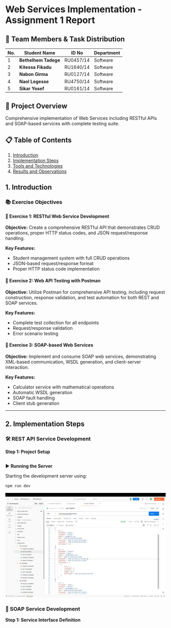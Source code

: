 # Web Services Implementation - Assignment 1 Report
## 👥 Team Members & Task Distribution

| No. | Student Name         | ID No | Department | 
|-----|----------------------|-------|------------|
| 1 | **Bethelhem Tadege**        | RU0457/14 | Software | 
| 2 | **Kitessa Fikadu**      | RU1640/14 | Software | 
| 3 | **Nabon Girma**    | RU0127/14 | Software | 
| 4 | **Naol Legesse** | RU4750/14 | Software | 
| 5 | **Sikar Yosef**       | RU0161/14 | Software | 
## 🎯 Project Overview
Comprehensive implementation of Web Services including RESTful APIs and SOAP-based services with complete testing suite.
## 📋 Table of Contents
1. [Introduction](#introduction)
2. [Implementation Steps](#implementation-steps)
3. [Tools and Technologies](#tools-and-technologies)
4. [Results and Observations](#results-and-observations)

## 1. Introduction

### 📚 Exercise Objectives

#### 🔹 Exercise 1: RESTful Web Service Development
**Objective:** Create a comprehensive RESTful API that demonstrates CRUD operations, proper HTTP status codes, and JSON request/response handling.

**Key Features:**
- Student management system with full CRUD operations
- JSON-based request/response format
- Proper HTTP status code implementation

#### 🔹 Exercise 2: Web API Testing with Postman
**Objective:** Utilize Postman for comprehensive API testing, including request construction, response validation, and test automation for both REST and SOAP services.

**Key Features:**
- Complete test collection for all endpoints
- Request/response validation
- Error scenario testing

#### 🔹 Exercise 3: SOAP-based Web Services
**Objective:** Implement and consume SOAP web services, demonstrating XML-based communication, WSDL generation, and client-server interaction.

**Key Features:**
- Calculator service with mathematical operations
- Automatic WSDL generation
- SOAP fault handling
- Client stub generation

---

## 2. Implementation Steps

### 🛠️ REST API Service Development

**Step 1: Project Setup**
```bash
```
**▶️ Running the Server**

Starting the development server using:

```bash
npm run dev
```
![Get students](support/get-students.jpg)

### 🧮 SOAP Service Development

**Step 1: Service Interface Definition**

